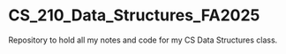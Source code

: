 # CS_210_Data_Structures_FA2025
Repository to hold all my notes and code for my CS Data Structures class.
